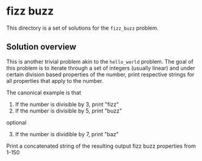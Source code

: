# fizz buzz

This directory is a set of solutions for the `fizz_buzz` problem.

## Solution overview

This is another trivial problem akin to the `hello_world` problem. The goal of this problem is to iterate
through a set of integers (usually linear) and under certain division based properties of the number, 
print respective strings for all properties that apply to the number.

The canonical example is that

1. If the number is divisible by 3, print "fizz"
2. If the number is divisible by 5, print "buzz"

optional

3. If the number is dividible by 7, print "baz"

Print a concatenated string of the resulting output fizz buzz properties from 1-150
